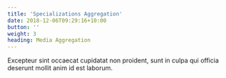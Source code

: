 ```yaml
---
title: 'Specializations Aggregation'
date: 2018-12-06T09:29:16+10:00
button: ''
weight: 3
heading: Media Aggregation
---
```


Excepteur sint occaecat cupidatat non proident, sunt in culpa qui officia deserunt mollit anim id est laborum.